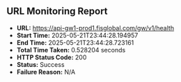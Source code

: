 ## URL Monitoring Report

- **URL:** https://api-gw1-prod1.fisglobal.com/gw/v1/health
- **Start Time:** 2025-05-21T23:44:28.194957
- **End Time:** 2025-05-21T23:44:28.723161
- **Total Time Taken:** 0.528204 seconds
- **HTTP Status Code:** 200
- **Status:** Success
- **Failure Reason:** N/A
